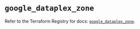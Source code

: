 # `google_dataplex_zone`

Refer to the Terraform Registry for docs: [`google_dataplex_zone`](https://registry.terraform.io/providers/hashicorp/google-beta/5.41.0/docs/resources/google_dataplex_zone).
